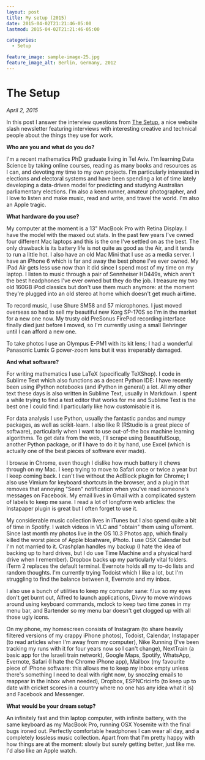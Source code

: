 ```yaml
---
layout: post
title: My setup (2015)
date: 2015-04-02T21:21:46-05:00
lastmod: 2015-04-02T21:21:46-05:00

categories:
  - Setup

feature_image: sample-image-25.jpg
feature_image_alt: Berlin, Germany, 2012
---
```


# The Setup

*April 2, 2015*

In this post I answer the interview questions from [The Setup](http://usesthis.com/), a nice website slash newsletter featuring interviews with interesting creative and technical people about the things they use for work. 

**Who are you and what do you do?**

I'm a recent mathematics PhD graduate living in Tel Aviv. I'm learning Data Science by taking online courses, reading as many books and resources as I can, and devoting my time to my own projects. I'm particularly interested in elections and electoral systems and have been spending a lot of time lately developing a data-driven model for predicting and studying Australian parliamentary elections. I'm also a keen runner, amateur photographer, and I love to listen and make music, read and write, and travel the world. I'm also an Apple tragic.

**What hardware do you use?**

My computer at the moment is a 13" MacBook Pro with Retina Display. I have the model with the maxed out stats. In the past few years I've owned four different Mac laptops and this is the one I've settled on as the best. The only drawback is its battery life is not quite as good as the Air, and it tends to run a little hot. I also have an old Mac Mini that I use as a media server. I have an iPhone 6 which is far and away the best phone I've ever owned. My iPad Air gets less use now than it did since I spend most of my time on my laptop. I listen to music through a pair of Sennheiser HD449s, which aren't the best headphones I've ever owned but they do the job. I treasure my two old 160GB iPod classics but don't use them much anymore: at the moment they're plugged into an old stereo at home which doesn't get much airtime. 

To record music, I use Shure SM58 and 57 microphones. I just moved overseas so had to sell my beautiful new Korg SP-170S so I'm in the market for a new one now. My trusty old PreSonus FirePod recording interface finally died just before I moved, so I'm currently using a small Behringer until I can afford a new one. 

To take photos I use an Olympus E-PM1 with its kit lens; I had a wonderful Panasonic Lumix G power-zoom lens but it was irreperably damaged. 

**And what software?**

For writing mathematics I use LaTeX (specifically TeXShop). I code in Sublime Text which also functions as a decent Python IDE: I have recently been using iPython notebooks (and iPython in general) a lot. All my other text these days is also written in Sublime Text, usually in Markdown. I spent a while trying to find a text editor that works for me and Sublime Text is the best one I could find: I particularly like how customisable it is. 

For data analysis I use Python, usually the fantastic pandas and numpy packages, as well as scikit-learn. I also like R (RStudio is a great piece of software), particularly when I want to use out-of-the box machine learning algorithms. To get data from the web, I'll scrape using BeautifulSoup, another Python package, or if I have to do it by hand, use Excel (which is actually one of the best pieces of software ever made). 

I browse in Chrome, even though I dislike how much battery it chews through on my Mac. I keep trying to move to Safari once or twice a year but I keep coming back. I can't live without the AdBlock plugin for Chrome; I also use Vimium for keyboard shortcuts in the browser, and a plugin that removes that annoying "Seen" notification when you've read someone's messages on Facebook. My email lives in Gmail with a complicated system of labels to keep me sane. I read a lot of longform web articles: the Instapaper plugin is great but I often forget to use it. 

My considerable music collection lives in iTunes but I also spend quite a bit of time in Spotify. I watch videos in VLC and "obtain" them using uTorrent. Since last month my photos live in the OS 10.3 Photos app, which finally killed the worst piece of Apple bloatware, iPhoto. I use OSX Calendar but I'm not married to it. Crashplan handles my backup (I hate the idea of backing up to hard drives, but I do use Time Machine and a physical hard drive when I remember). Dropbox backs up my particularly vital folders. iTerm 2 replaces the default terminal. Evernote holds all my to-do lists and random thoughts. I'm currently trying Todoist which I like a lot, but I'm struggling to find the balance between it, Evernote and my inbox. 

I also use a bunch of utilities to keep my computer sane: f.lux so my eyes don't get burnt out, Alfred to launch applications, Divvy to move windows around using keyboard commands, mclock to keep two time zones in my menu bar, and Bartender so my menu bar doesn't get clogged up with all those ugly icons. 

On my phone, my homescreen consists of Instagram (to share heavily filtered versions of my crappy iPhone photos), Todoist, Calendar, Instapaper (to read articles when I'm away from my computer), Nike Running (I've been tracking my runs with it for four years now so I can't change), NextTrain (a basic app for the Israeli train network), Google Maps, Spotify, WhatsApp, Evernote, Safari (I hate the Chrome iPhone app), Mailbox (my favourite piece of iPhone software: this allows me to keep my inbox empty unless there's something I need to deal with right now, by snoozing emails to reappear in the inbox when needed), Dropbox, ESPNCricinfo (to keep up to date with cricket scores in a country where no one has any idea what it is) and Facebook and Messenger. 

**What would be your dream setup?**

An infinitely fast and thin laptop computer, with infinite battery, with the same keyboard as my MacBook Pro, running OSX Yosemite with the final bugs ironed out. Perfectly comfortable headphones I can wear all day, and a completely lossless music collection. Apart from that I'm pretty happy with how things are at the moment: slowly but surely getting better, just like me. I'd also like an Apple watch. 